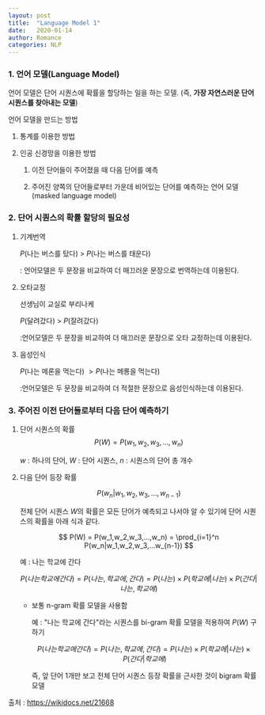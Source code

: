 ```yaml
---
layout: post
title:  "Language Model 1"
date:   2020-01-14
author: Romance
categories: NLP
---
```


### 1. 언어 모델(Language Model)

언어 모델은 단어 시퀀스에 확률을 할당하는 일을 하는 모델. (즉, **가장 자연스러운 단어 시퀀스를 찾아내는 모델**) 

언어 모델을 만드는 방법 

1. 통계를 이용한 방법

2. 인공 신경망을 이용한 방법

   1. 이전 단어들이 주어졌을 때 다음 단어를 예측

   2. 주어진 양쪽의 단어들로부터 가운데 비어있는 단어를 예측하는 언어 모델 (masked language model)


### 2. 단어 시퀀스의 확률 할당의 필요성

1. 기계번역

   $P$(나는 버스를 탔다) $>$ $P$(나는 버스를 태운다) 

   : 언어모델은 두 문장을 비교하여 더 매끄러운 문장으로 번역하는데 이용된다.

2. 오타교정

   선생님이 교실로 부리나케

   $P$(달려갔다) $>$ $P$(잘려갔다)

   :언어모델은 두 문장을 비교하여 더 매끄러운 문장으로 오타 교정하는데 이용된다.

3. 음성인식

   $P$(나는 메론을 먹는다) $> P$(나는 메롱을 먹는다) 

   :언어모델은 두 문장을 비교하여 더 적절한 문장으로 음성인식하는데 이용된다.



### 3. 주어진 이전 단어들로부터 다음 단어 예측하기

1. 단어 시퀀스의 확률
   $$
   P(W) = P(w_1,w_2,w_3,...,w_n)
   $$
   
   $w$ : 하나의 단어, $W$ : 단어 시퀀스, $n$ : 시퀀스의 단어 총 개수 

2. 다음 단어 등장 확률

   $$
   P(w_n|w_1,w_2,w_3,...,w_{n-1})
   $$
   
   전체 단어 시퀀스 $W$의 확률은 모든 단어가 예측되고 나서야 알 수 있기에 단어 시퀀스의 확률을 아래 식과 같다.
   
   $$
   P(W) = P(w_1,w_2,w_3,...,w_n) = \prod_{i=1}^n P(w_n|w_1,w_2,w_3,...w_{n-1})
   $$
   
   예 : 나는 학교에 간다

   $$
   P(나는 학교에 간다) = P(나는, 학교에, 간다) = P(나는) \times P(학교에|나는) \times P(간다|나는, 학교에)
   $$
   
   - 보통 n-gram 확률 모델을 사용함 

     예 : "나는 학교에 간다"라는 시퀀스를 bi-gram 확률 모델을 적용하여 $P(W)$ 구하기
     
     $$   
     P(나는 학교에 간다) = P(나는, 학교에, 간다) = P(나는) \times P(학교에|나는) \times P(간다|학교에)
     $$

     즉, 앞 단어 1개만 보고 전체 단어 시퀀스 등장 확률을 근사한 것이 bigram 확률 모델

출처 : https://wikidocs.net/21668
